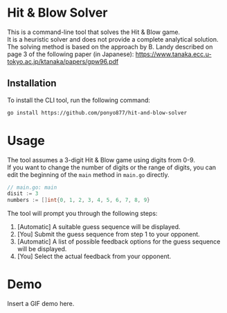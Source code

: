 # Hit & Blow Solver
This is a command-line tool that solves the Hit & Blow game.   
It is a heuristic solver and does not provide a complete analytical solution.   
The solving method is based on the approach by B. Landy described on page 3 of the following paper (in Japanese):
https://www.tanaka.ecc.u-tokyo.ac.jp/ktanaka/papers/gpw96.pdf

## Installation
To install the CLI tool, run the following command:
```bash
go install https://github.com/ponyo877/hit-and-blow-solver
```

# Usage
The tool assumes a 3-digit Hit & Blow game using digits from 0-9.    
If you want to change the number of digits or the range of digits, you can edit the beginning of the `main` method in `main.go` directly.
```go
// main.go: main
disit := 3
numbers := []int{0, 1, 2, 3, 4, 5, 6, 7, 8, 9}
```

The tool will prompt you through the following steps:
1. [Automatic] A suitable guess sequence will be displayed.
2. [You] Submit the guess sequence from step 1 to your opponent.
3. [Automatic] A list of possible feedback options for the guess sequence will be displayed.
4. [You] Select the actual feedback from your opponent.

# Demo

Insert a GIF demo here.